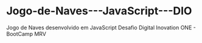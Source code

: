 # Jogo-de-Naves---JavaScript---DIO
Jogo de Naves desenvolvido em JavaScript
Desafio Digital Inovation ONE - BootCamp MRV 
